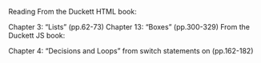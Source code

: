 Reading
From the Duckett HTML book:

Chapter 3: “Lists” (pp.62-73)
Chapter 13: “Boxes” (pp.300-329)
From the Duckett JS book:

Chapter 4: “Decisions and Loops” from switch statements on (pp.162-182)
